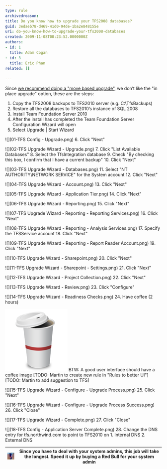 ```yaml
---
type: rule
archivedreason: 
title: Do you know how to upgrade your TFS2008 databases?
guid: 3edaeb78-d469-41d0-94de-1ba2e848155e
uri: do-you-know-how-to-upgrade-your-tfs2008-databases
created: 2009-11-08T00:23:52.0000000Z
authors:
- id: 1
  title: Adam Cogan
- id: 3
  title: Eric Phan
related: []

---
```


Since [we recommend doing a "move based upgrade"](/Pages/MigrationChoices.aspx), we don’t like the "in place upgrade" option, these are the steps:

1. Copy the TFS2008 backups to TFS2010 server (e.g. C:\TfsBackups)
2. Restore all the databases to TFS2010’s instance of SQL 2008
3. Install Team Foundation Server 2010
4. After the install has completed the Team Foundation Server Configuration Wizard will open
5. Select Upgrade | Start Wizard

![](01-TFS Config - Upgrade.png)
6. Click "Next"

![](02-TFS Upgrade Wizard - Upgrade.png)
7. Click "List Available Databases"
8. Select the TfsIntegration database
9. Check "By checking this box, I confirm that I have a current backup"
10. Click "Next"

![](03-TFS Upgrade Wizard - Databases.png)
11. Select "NT AUTHORITY\NETWORK SERVICE" for the System account
12. Click "Next" 

![](04-TFS Upgrade Wizard - Account.png)
13. Click "Next"

![](05-TFS Upgrade Wizard - Application Tier.png)
14. Click "Next"

![](06-TFS Upgrade Wizard - Reporting.png)
15. Click "Next"

![](07-TFS Upgrade Wizard - Reporting - Reporting Services.png)
16. Click "Next"

![](08-TFS Upgrade Wizard - Reporting - Analysis Services.png)
17. Specify the TFSService account
18. Click "Next"

![](09-TFS Upgrade Wizard - Reporting - Report Reader Account.png)
19. Click "Next"

![](10-TFS Upgrade Wizard - Sharepoint.png)
20. Click "Next"

![](11-TFS Upgrade Wizard - Sharepoint - Settings.png)
21. Click "Next"

![](12-TFS Upgrade Wizard - Project Collection.png)
22. Click "Next"

![](13-TFS Upgrade Wizard - Review.png)
23. Click "Configure"

![](14-TFS Upgrade Wizard - Readiness Checks.png)
24. Have coffee (2 hours)

![](ssw-coffee.png)
BTW: A good user interface should have a coffee image 
[TODO: Martin to create new rule in "Rules to better UI"]
[TODO: Martin to add suggestion to TFS]

![](15-TFS Upgrade Wizard - Configure - Upgrade Process.png)
25. Click "Next"

![](16-TFS Upgrade Wizard - Configure - Upgrade Process Success.png)
26. Click "Close"

![](17-TFS Upgrade Wizard - Complete.png)
27. Click "Close"

![](18-TFS Config - Application Server Complete.png)
28. Change the DNS entry for tfs.northwind.com to point to TFS2010 on
    1. Internal DNS
    2. External DNS



| ![](redbull.jpg) | Since you have to deal with your system admins, this job will take the longest. Speed it up by buying a Red Bull for your system admin |
| --- | --- |


<!--endintro-->
